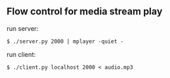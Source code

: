Flow control for media stream play
----------------------------------

run server:

```
$ ./server.py 2000 | mplayer -quiet -
```

run client:

```
$ ./client.py localhost 2000 < audio.mp3
```
